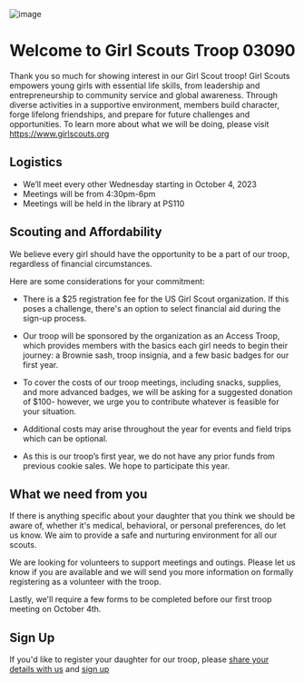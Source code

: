 ![image](https://github.com/troop03090/troop03090.github.io/assets/40272060/9691e59f-85fd-40a0-9822-c8b5f6e6939c)

# Welcome to Girl Scouts Troop 03090

Thank you so much for showing interest in our Girl Scout troop!
Girl Scouts empowers young girls with essential life skills, from leadership and entrepreneurship to community service and global awareness. Through diverse activities in a supportive environment, members build character, forge lifelong friendships, and prepare for future challenges and opportunities. To learn more about what we will be doing, please visit https://www.girlscouts.org

## Logistics
- We’ll meet every other Wednesday starting in October 4, 2023
- Meetings will be from 4:30pm-6pm
- Meetings will be held in the library at PS110

## Scouting and Affordability

We believe every girl should have the opportunity to be a part of our troop, regardless of financial circumstances. 

Here are some considerations for your commitment:

- There is a $25 registration fee for the US Girl Scout organization. If this poses a challenge, there's an option to select financial aid during the sign-up process.

- Our troop will be sponsored by the organization as an Access Troop, which provides members with the basics each girl needs to begin their journey: a Brownie sash, troop insignia, and a few basic badges for our first year. 

- To cover the costs of our troop meetings, including snacks, supplies, and more advanced badges, we will be asking for a suggested donation of $100- however, we urge you to contribute whatever is feasible for your situation.

- Additional costs may arise throughout the year for events and field trips which can be optional.

- As this is our troop’s first year, we do not have any prior funds from previous cookie sales. We hope to participate this year.
 
## What we need from you
If there is anything specific about your daughter that you think we should be aware of, whether it's medical, behavioral, or personal preferences, do let us know. We aim to provide a safe and nurturing environment for all our scouts. 

We are looking for volunteers to support meetings and outings. Please let us know if you are available and we will send you more information on formally registering as a volunteer with the troop.

Lastly, we'll require a few forms to be completed before our first troop meeting on October 4th. 

## Sign Up
If you'd like to register your daughter for our troop, please [share your details with us](https://forms.gle/r1feLmteXNgrSGmH7) and [sign up](https://mygs.girlscouts.org/map;troopNumber=Troop03090;distanceInMiles=10;season=Next;address=,,10020,;troopAttributes=;languages=;grades=;affiliation=;type=TROOP;meetingDays=;meetingTimeStart=;meetingTimeEnd=)




